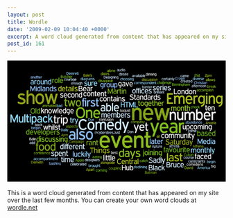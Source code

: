 ```yaml
---
layout: post
title: Wordle
date: '2009-02-09 10:04:40 +0000'
excerpt: A word cloud generated from content that has appeared on my site over the last few months.
post_id: 161
---
```

![Wordle](/assets/2009/02/wordle.jpg)

This is a word cloud generated from content that has appeared on my site over the last few months. You can create your own word clouds at [wordle.net][1]

[1]: http://wordle.net